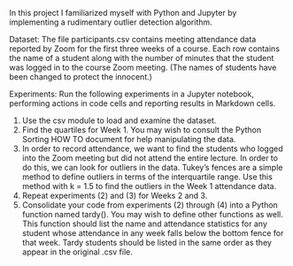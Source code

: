 In this project I familiarized myself with Python and Jupyter by implementing a rudimentary outlier detection algorithm.

Dataset: The file participants.csv contains meeting attendance data reported by Zoom for the first three weeks of a course. Each
row contains the name of a student along with the number of minutes that the student was logged in to the course Zoom meeting. 
(The names of students have been changed to protect the innocent.)

Experiments:
Run the following experiments in a Jupyter notebook, performing actions in code cells and reporting results in Markdown cells.
1. Use the csv module to load and examine the dataset.
2. Find the quartiles for Week 1. You may wish to consult the Python Sorting HOW TO document for help manipulating the data.
3. In order to record attendance, we want to find the students who logged into the Zoom meeting but did not attend the entire lecture. 
In order to do this, we can look for outliers in the data.
Tukey’s fences are a simple method to define outliers in terms of the interquartile range. Use this method with k = 1.5 to find the 
outliers in the Week 1 attendance data.
4. Repeat experiments (2) and (3) for Weeks 2 and 3.
5. Consolidate your code from experiments (2) through (4) into a Python function named tardy(). You may wish to define other functions as well.
This function should list the name and attendance statistics for any student whose attendance in any week falls below the bottom fence for that
 week. Tardy students should be listed in the same order as they appear in the original .csv file.

